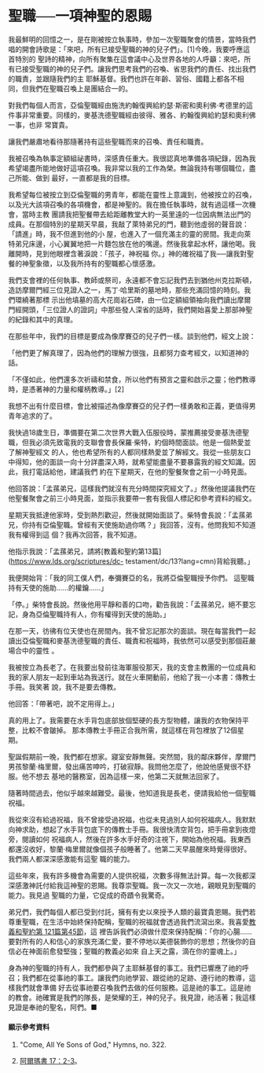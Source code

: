 # 聖職──一項神聖的恩賜

我最鮮明的回憶之一，是在剛被按立執事時，參加一次聖職聚會的情景，當時我們唱的開會詩歌是：「來吧，所有已接受聖職的神的兒子們」。[1]今晚，我要呼應這首特別的
聖詩的精神，向所有聚集在這會議中心及世界各地的人呼籲：來吧，所有已接受聖職的神的兒子們。讓我們思考我們的召喚、省思我們的責任、找出我們的職責，並跟隨我們的主
耶穌基督。我們也許在年齡、習俗、國籍上都各不相同，但我們在聖職召喚上是團結合一的。

對我們每個人而言，亞倫聖職經由施洗約翰復興給約瑟‧斯密和奧利佛‧考德里的這件事非常重要。同樣的，麥基洗德聖職經由彼得、雅各、約翰復興給約瑟和奧利佛一事，也非
常寶貴。

讓我們嚴肅地看待那隨著持有這些聖職而來的召喚、責任和職責。

我被召喚為執事定額組祕書時，深感責任重大。我很認真地準備各項紀錄，因為我希望竭盡所能地做好這項召喚。我非常以我的工作為榮。無論我持有哪個職位，盡己所能、做到
最好，一直都是我的目標。

我希望每位被按立到亞倫聖職的男青年，都能在靈性上意識到，他被按立的召喚，以及光大該項召喚的各項機會，都是神聖的。我在擔任執事時，就有過這樣一次機會，當時主教
團請我把聖餐帶去給距離教堂大約一英里遠的一位因病無法出門的成員。在那個特別的星期天早晨，我敲了萊特弟兄的門，聽到他虛弱的聲音說：「請進」時，我不但進到他的小
屋，也進入了一個充滿主的靈的房間。我走向萊特弟兄床邊，小心翼翼地把一片麵包放在他的嘴邊。然後我拿起水杯，讓他喝。我離開時，見到他眼裡含著淚說：「孩子，神祝福
你。」神的確祝福了我──讓我對聖餐的神聖象徵，以及我所持有的聖職都心懷感激。

我們支會裡的任何執事、教師或祭司，永遠都不會忘記我們去到猶他州克拉斯頓，造訪摩爾門經三位見證人之一，馬丁‧哈里斯的墓地時，那些充滿回憶的時刻。我們環繞著那標
示出他墳墓的高大花崗岩石碑，由一位定額組領袖向我們讀出摩爾門經開頭，「三位證人的證詞」中那些發人深省的話時，我們開始喜愛上那部神聖的紀錄和其中的真理。

在那些年中，我們的目標是要成為像摩賽亞的兒子們一樣。談到他們，經文上說：

「他們更了解真理了，因為他們的理解力很強，且都努力查考經文，以知道神的話。

「不僅如此，他們還多次祈禱和禁食，所以他們有預言之靈和啟示之靈；他們教導時，是憑著神的力量和權柄教導。」[2]

我想不出有什麼目標，會比被描述為像摩賽亞的兒子們一樣勇敢和正義，更值得男青年追求的了。

我快過18歲生日，準備要在第二次世界大戰入伍服役時，蒙推薦接受麥基洗德聖職，但我必須先致電我的支聯會會長保羅‧柴特，約個時間面談。他是一個熱愛並了解神聖經文
的人，他也希望所有的人都同樣熱愛並了解經文。我從一些朋友口中得知，他的面談一向十分詳盡深入時，就希望能盡量不要暴露我的經文知識。因此，我打電話給他，建議我們
約在下星期天，在他的聖餐聚會之前一小時見面。

他回答說：「孟蓀弟兄，這樣我們就沒有充分時間探究經文了。」然後他提議我們在他聖餐聚會之前三小時見面，並指示我要帶一套有我個人標記和參考資料的經文。

星期天我抵達他家時，受到熱烈歡迎，然後就開始面談了。柴特會長說：「孟蓀弟兄，你持有亞倫聖職。曾經有天使施助過你嗎？」我回答，沒有。他問我知不知道我有權得到這
個？我再次回答，我不知道。

他指示我說：「孟蓀弟兄，請將[教義和聖約第13篇](https://www.lds.org/scriptures/dc-
testament/dc/13?lang=cmn)背給我聽。」

我便開始背：「我的同工僕人們，奉彌賽亞的名，我將亞倫聖職授予你們。 這聖職持有天使的施助......的權鑰......」

「停。」柴特會長說。然後他用平靜和善的口吻，勸告我說：「孟蓀弟兄，絕不要忘記，身為亞倫聖職持有人，你有權得到天使的施助。」

在那一天，彷彿有位天使也在房間內。我不曾忘記那次的面談。現在每當我們一起讀出亞倫聖職和麥基洗德聖職的責任、職責和祝福時，我依然可以感受到那個莊嚴場合中的靈性
。

我被按立為長老了。在我要出發前往海軍服役那天，我的支會主教團的一位成員和我的家人朋友一起到車站為我送行。就在火車開動前，他給了我一小本書：傳教士手冊。我笑著
說，我不是要去傳教。

他回答：「帶著吧，說不定用得上。」

真的用上了。我需要在水手背包底部放個堅硬的長方型物體，讓我的衣物保持平整，比較不會皺掉。 那本傳教士手冊正合我所需，就這樣在背包裡放了12個星期。

聖誕假期前一晚，我們都在想家。寢室安靜無聲。突然間，我的鄰床夥伴，摩爾門男孩黎蘭‧梅里爾，發出痛苦呻吟，打破寂靜。我問他怎麼了，他說他感覺很不舒服。他不想去
基地的醫務室，因為這樣一來，他第二天就無法回家了。

隨著時間過去，他似乎越來越難受。最後，他知道我是長老，便請我給他一個聖職祝福。

我從來沒有給過祝福，我不曾接受過祝福，也從未見過別人如何祝福病人。我默默向神求助，想起了水手背包底下的傳教士手冊。我很快清空背包，把手冊拿到夜燈旁，閱讀如何
祝福病人，然後在許多水手好奇的注視下，開始為他祝福。我東西都還沒收好，黎蘭‧梅里爾就像個孩子般睡著了。他第二天早晨醒來時覺得很好。我們兩人都深深感激能有這聖
職的能力。

這些年來，我有許多機會為需要的人提供祝福，次數多得無法計算。每一次我都深深感激神託付給我這神聖的恩賜。我尊崇聖職。我一次又一次地，親眼見到聖職的能力。我見過
聖職的力量，它促成的奇蹟令我驚奇。

弟兄們，我們每個人都已受到付託，擁有有史以來授予人類的最寶貴恩賜。我們若尊重聖職，在生活中始終保持配稱，聖職的祝福就會透過我們流瀉出來。我喜愛[教義和聖約第
121篇第45節](https://www.lds.org/scriptures/dc-testament/dc/121.45?lang=cmn#44)，這
裡告訴我們必須做什麼來保持配稱：「你的心腸......要對所有的人和信心的家族充滿仁愛，要不停地以美德裝飾你的思想；然後你的自信必在神面前愈發堅強；聖職的教義必如來
自上天之露，滴在你的靈魂上。」

身為神的聖職的持有人，我們都參與了主耶穌基督的事工。我們已響應了祂的呼召；我們都在從事祂的事工。讓我們向祂學習、跟從祂的足跡、遵行祂的教導，這樣我們就會準備
好去從事祂要召喚我們去做的任何服務。這是祂的事工。這是祂的教會。祂確實是我們的隊長，是榮耀的王，神的兒子。我見證，祂活著；我這樣見證是奉祂的聖名，阿們。■

#### 顯示參考資料

  1.  "Come, All Ye Sons of God," Hymns, no. 322.

  2.  [阿爾瑪書 17：2-3](https://www.lds.org/scriptures/bofm/alma/17.2-3?lang=cmn#1)。

